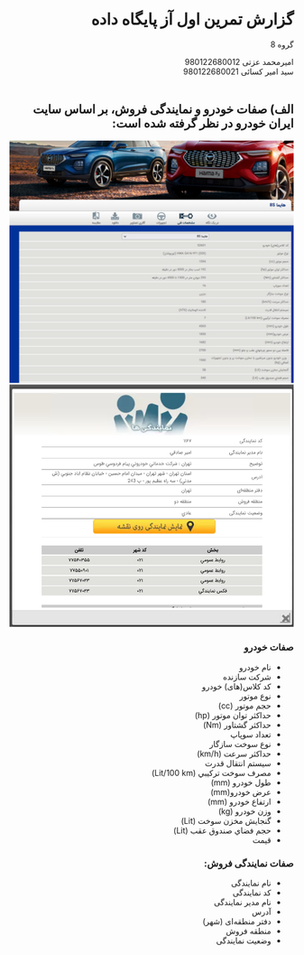 <div dir="rtl">

# گزارش تمرین اول آز پایگاه داده

گروه 8

امیرمحمد عزتی 980122680012  
سید امیر کسائی 980122680021  
<br  />

## الف) صفات خودرو و نمایندگی فروش، بر اساس سایت ایران خودرو در نظر گرفته شده است:

![](img/1.png)
![](img/2.png)

### **صفات خودرو**

- نام خودرو
- شرکت سازنده
- کد کلاس(های) خودرو
- نوع موتور
- حجم موتور (cc)
- حداکثر توان موتور (hp)
- حداكثر گشتاور (Nm)
- تعداد سوپاپ
- نوع سوخت سازگار
- حداکثر سرعت (km/h)
- سيستم انتقال قدرت
- مصرف سوخت تركيبي (Lit/100 km)
- طول خودرو (mm)
- عرض خودرو(mm)
- ارتفاع خودرو (mm)
- وزن خودرو (kg)
- گنجايش مخزن سوخت (Lit)
- حجم فضاي صندوق عقب (Lit)
- قیمت

### **صفات نمایندگی فروش:**

- نام نمایندگی
- کد نمایندگی
- نام مدیر نمایندگی
- آدرس
- دفتر منطقه‌ای (شهر)
- منطقه فروش
- وضعیت نمایندگی

</div>
